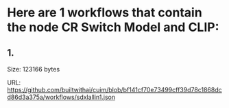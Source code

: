 # Here are 1 workflows that contain the node CR Switch Model and CLIP:

## 1. 

Size: 123166 bytes

URL: https://github.com/builtwithai/cuim/blob/bf141cf70e73499cff39d78c1868dcd86d3a375a/workflows/sdxlallin1.json

